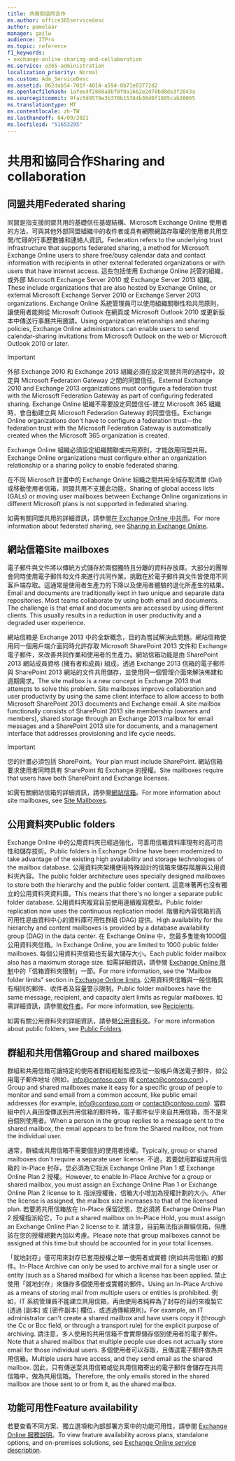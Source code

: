 ```yaml
---
title: 共用和協同合作
ms.author: office365servicedesc
author: pamelaar
manager: gailw
audience: ITPro
ms.topic: reference
f1_keywords:
- exchange-online-sharing-and-collaboration
ms.service: o365-administration
localization_priority: Normal
ms.custom: Adm_ServiceDesc
ms.assetid: 862dab54-701f-4014-a594-0b71e03772d2
ms.openlocfilehash: 1afee4f2868a8bf0f0a1662e2d70bd8de3f2043a
ms.sourcegitcommit: 9fac5d9579e3b370b15384b36d0f1805cab20065
ms.translationtype: MT
ms.contentlocale: zh-TW
ms.lasthandoff: 04/09/2021
ms.locfileid: "51653295"
---
```

# <a name="sharing-and-collaboration"></a><span data-ttu-id="ad6b9-102">共用和協同合作</span><span class="sxs-lookup"><span data-stu-id="ad6b9-102">Sharing and collaboration</span></span>

## <a name="federated-sharing"></a><span data-ttu-id="ad6b9-103">同盟共用</span><span class="sxs-lookup"><span data-stu-id="ad6b9-103">Federated sharing</span></span>

<span data-ttu-id="ad6b9-104">同盟是指支援同盟共用的基礎信任基礎結構、Microsoft Exchange Online 使用者的方法，可與其他外部同盟組織中的收件者或具有網際網路存取權的使用者共用空閒/忙碌的行事歷數據和連絡人資訊。</span><span class="sxs-lookup"><span data-stu-id="ad6b9-104">Federation refers to the underlying trust infrastructure that supports federated sharing, a method for Microsoft Exchange Online users to share free/busy calendar data and contact information with recipients in other external federated organizations or with users that have internet access.</span></span> <span data-ttu-id="ad6b9-105">這些包括使用 Exchange Online 託管的組織，或外部 Microsoft Exchange Server 2010 或 Exchange Server 2013 組織。</span><span class="sxs-lookup"><span data-stu-id="ad6b9-105">These include organizations that are also hosted by Exchange Online, or external Microsoft Exchange Server 2010 or Exchange Server 2013 organizations.</span></span> <span data-ttu-id="ad6b9-106">Exchange Online 系統管理員可以使用組織關聯性和共用原則，讓使用者能夠從 Microsoft Outlook 在網頁或 Microsoft Outlook 2010 或更新版本中傳送行事曆共用邀請。</span><span class="sxs-lookup"><span data-stu-id="ad6b9-106">Using organization relationships and sharing policies, Exchange Online administrators can enable users to send calendar-sharing invitations from Microsoft Outlook on the web or Microsoft Outlook 2010 or later.</span></span>
  
> [!IMPORTANT]
>  <span data-ttu-id="ad6b9-107">外部 Exchange 2010 和 Exchange 2013 組織必須在設定同盟共用的過程中，設定與 Microsoft Federation Gateway 之間的同盟信任。</span><span class="sxs-lookup"><span data-stu-id="ad6b9-107">External Exchange 2010 and Exchange 2013 organizations must configure a federation trust with the Microsoft Federation Gateway as part of configuring federated sharing.</span></span> <span data-ttu-id="ad6b9-108">Exchange Online 組織不需要設定同盟信任-建立 Microsoft 365 組織時，會自動建立與 Microsoft Federation Gateway 的同盟信任。</span><span class="sxs-lookup"><span data-stu-id="ad6b9-108">Exchange Online organizations don't have to configure a federation trust—the federation trust with the Microsoft Federation Gateway is automatically created when the Microsoft 365 organization is created.</span></span> 
>
>  <span data-ttu-id="ad6b9-109">Exchange Online 組織必須設定組織關聯或共用原則，才能啟用同盟共用。</span><span class="sxs-lookup"><span data-stu-id="ad6b9-109">Exchange Online organizations must configure either an organization relationship or a sharing policy to enable federated sharing.</span></span> 
>
>  <span data-ttu-id="ad6b9-110">在不同 Microsoft 計畫中的 Exchange Online 組織之間共用全域存取清單 (Gal) 或移動使用者信箱，同盟共用不支援此功能。</span><span class="sxs-lookup"><span data-stu-id="ad6b9-110">Sharing of global access lists (GALs) or moving user mailboxes between Exchange Online organizations in different Microsoft plans is not supported in federated sharing.</span></span> 
  
<span data-ttu-id="ad6b9-111">如需有關同盟共用的詳細資訊，請參閱[在 Exchange Online 中共用](/exchange/sharing/sharing)。</span><span class="sxs-lookup"><span data-stu-id="ad6b9-111">For more information about federated sharing, see [Sharing in Exchange Online](/exchange/sharing/sharing).</span></span>
  
## <a name="site-mailboxes"></a><span data-ttu-id="ad6b9-112">網站信箱</span><span class="sxs-lookup"><span data-stu-id="ad6b9-112">Site mailboxes</span></span>

<span data-ttu-id="ad6b9-p103">電子郵件與文件將以傳統方式儲存於兩個獨特且分離的資料存放庫。大部分的團隊會同時使用電子郵件和文件來進行共同作業。挑戰在於電子郵件與文件皆使用不同客戶端存取。這通常是使用者生產力的下降以及使用者體驗的退化所產生的結果。</span><span class="sxs-lookup"><span data-stu-id="ad6b9-p103">Email and documents are traditionally kept in two unique and separate data repositories. Most teams collaborate by using both email and documents. The challenge is that email and documents are accessed by using different clients. This usually results in a reduction in user productivity and a degraded user experience.</span></span>
  
<span data-ttu-id="ad6b9-p104">網站信箱是 Exchange 2013 中的全新概念，目的為嘗試解決此問題。網站信箱使用同一個用戶端介面同時允許存取 Microsoft SharePoint 2013 文件和 Exchange 電子郵件，來改善共同作業和使用者的生產力。網站信箱功能是由 SharePoint 2013 網站成員資格 (擁有者和成員) 組成，透過 Exchange 2013 信箱的電子郵件與 SharePoint 2013 網站的文件共用儲存，並使用同一個管理介面來解決佈建和週期需求。</span><span class="sxs-lookup"><span data-stu-id="ad6b9-p104">The site mailbox is a new concept in Exchange 2013 that attempts to solve this problem. Site mailboxes improve collaboration and user productivity by using the same client interface to allow access to both Microsoft SharePoint 2013 documents and Exchange email. A site mailbox functionally consists of SharePoint 2013 site membership (owners and members), shared storage through an Exchange 2013 mailbox for email messages and a SharePoint 2013 site for documents, and a management interface that addresses provisioning and life cycle needs.</span></span>
  
> [!IMPORTANT]
> <span data-ttu-id="ad6b9-120">您的計畫必須包括 SharePoint。</span><span class="sxs-lookup"><span data-stu-id="ad6b9-120">Your plan must include SharePoint.</span></span> <span data-ttu-id="ad6b9-121">網站信箱要求使用者同時具有 SharePoint 和 Exchange 的授權。</span><span class="sxs-lookup"><span data-stu-id="ad6b9-121">Site mailboxes require that users have both SharePoint and Exchange licenses.</span></span> 
  
<span data-ttu-id="ad6b9-122">如需有關網站信箱的詳細資訊，請參閱[網站信箱](/exchange/collaboration-exo/collaboration-exo)。</span><span class="sxs-lookup"><span data-stu-id="ad6b9-122">For more information about site mailboxes, see [Site Mailboxes](/exchange/collaboration-exo/collaboration-exo).</span></span>
  
## <a name="public-folders"></a><span data-ttu-id="ad6b9-123">公用資料夾</span><span class="sxs-lookup"><span data-stu-id="ad6b9-123">Public folders</span></span>

<span data-ttu-id="ad6b9-124">Exchange Online 中的公用資料夾已經過強化，可善用信箱資料庫現有的高可用性和儲存技術。</span><span class="sxs-lookup"><span data-stu-id="ad6b9-124">Public folders in Exchange Online have been modernized to take advantage of the existing high availability and storage technologies of the mailbox database.</span></span> <span data-ttu-id="ad6b9-125">公用資料夾架構使用特殊設計的信箱來儲存階層與公用資料夾內容。</span><span class="sxs-lookup"><span data-stu-id="ad6b9-125">The public folder architecture uses specially designed mailboxes to store both the hierarchy and the public folder content.</span></span> <span data-ttu-id="ad6b9-126">這意味著再也沒有獨立的公用資料夾資料庫。</span><span class="sxs-lookup"><span data-stu-id="ad6b9-126">This means that there's no longer a separate public folder database.</span></span> <span data-ttu-id="ad6b9-127">公用資料夾複寫目前使用連續複寫模型。</span><span class="sxs-lookup"><span data-stu-id="ad6b9-127">Public folder replication now uses the continuous replication model.</span></span> <span data-ttu-id="ad6b9-128">階層和內容信箱的高可用性是由資料中心的資料庫可用性群組 (DAG) 提供。</span><span class="sxs-lookup"><span data-stu-id="ad6b9-128">High availability for the hierarchy and content mailboxes is provided by a database availability group (DAG) in the data center.</span></span> <span data-ttu-id="ad6b9-129">在 Exchange Online 中，您最多隻能有1000個公用資料夾信箱。</span><span class="sxs-lookup"><span data-stu-id="ad6b9-129">In Exchange Online, you are limited to 1000 public folder mailboxes.</span></span> <span data-ttu-id="ad6b9-130">每個公用資料夾信箱也有最大儲存大小。</span><span class="sxs-lookup"><span data-stu-id="ad6b9-130">Each public folder mailbox also has a maximum storage size.</span></span> <span data-ttu-id="ad6b9-131">如需詳細資訊，請參閱 [Exchange Online 限制](exchange-online-limits.md)中的「信箱資料夾限制」一節。</span><span class="sxs-lookup"><span data-stu-id="ad6b9-131">For more information, see the "Mailbox folder limits" section in [Exchange Online limits](exchange-online-limits.md).</span></span> <span data-ttu-id="ad6b9-132">公用資料夾信箱與一般信箱具有相同的郵件、收件者及容量警示限制。</span><span class="sxs-lookup"><span data-stu-id="ad6b9-132">Public folder mailboxes have the same message, recipient, and capacity alert limits as regular mailboxes.</span></span> <span data-ttu-id="ad6b9-133">如需詳細資訊，請參閱[收件者](recipients.md)。</span><span class="sxs-lookup"><span data-stu-id="ad6b9-133">For more information, see [Recipients](recipients.md).</span></span> 
  
<span data-ttu-id="ad6b9-134">如需有關公用資料夾的詳細資訊，請參閱[公用資料夾](/exchange/collaboration-exo/public-folders/public-folders)。</span><span class="sxs-lookup"><span data-stu-id="ad6b9-134">For more information about public folders, see [Public Folders](/exchange/collaboration-exo/public-folders/public-folders).</span></span>
  
## <a name="group-and-shared-mailboxes"></a><span data-ttu-id="ad6b9-135">群組和共用信箱</span><span class="sxs-lookup"><span data-stu-id="ad6b9-135">Group and shared mailboxes</span></span>

<span data-ttu-id="ad6b9-136">群組和共用信箱可讓特定的使用者群組輕鬆監控及從一般帳戶傳送電子郵件，如公用電子郵件地址 (例如，info@contoso.com 或 contact@contoso.com) 。</span><span class="sxs-lookup"><span data-stu-id="ad6b9-136">Group and shared mailboxes make it easy for a specific group of people to monitor and send email from a common account, like public email addresses (for example, info@contoso.com or contact@contoso.com).</span></span> <span data-ttu-id="ad6b9-137">當群組中的人員回復傳送到共用信箱的郵件時，電子郵件似乎來自共用信箱，而不是來自個別使用者。</span><span class="sxs-lookup"><span data-stu-id="ad6b9-137">When a person in the group replies to a message sent to the shared mailbox, the email appears to be from the Shared mailbox, not from the individual user.</span></span>
  
<span data-ttu-id="ad6b9-138">通常，群組或共用信箱不需要個別的使用者授權。</span><span class="sxs-lookup"><span data-stu-id="ad6b9-138">Typically, group or shared mailboxes don't require a separate user license.</span></span> <span data-ttu-id="ad6b9-139">不過，若要啟用群組或共用信箱的 In-Place 封存，您必須為它指派 Exchange Online Plan 1 或 Exchange Online Plan 2 授權。</span><span class="sxs-lookup"><span data-stu-id="ad6b9-139">However, to enable In-Place Archive for a group or shared mailbox, you must assign an Exchange Online Plan 1 or Exchange Online Plan 2 license to it.</span></span> <span data-ttu-id="ad6b9-140">指派授權後，信箱大小增加為授權計劃的大小。</span><span class="sxs-lookup"><span data-stu-id="ad6b9-140">After the license is assigned, the mailbox size increases to that of the licensed plan.</span></span> <span data-ttu-id="ad6b9-141">若要將共用信箱放在 In-Place 保留狀態，您必須將 Exchange Online Plan 2 授權指派給它。</span><span class="sxs-lookup"><span data-stu-id="ad6b9-141">To put a shared mailbox on In-Place Hold, you must assign an Exchange Online Plan 2 license to it.</span></span> <span data-ttu-id="ad6b9-142">請注意，目前無法指派群組信箱，但應該在您的授權總數內加以考慮。</span><span class="sxs-lookup"><span data-stu-id="ad6b9-142">Please note that group mailboxes cannot be assigned at this time but should be accounted for in your total licenses.</span></span>
  
<span data-ttu-id="ad6b9-143">「就地封存」僅可用來封存已套用授權之單一使用者或實體 (例如共用信箱) 的郵件。</span><span class="sxs-lookup"><span data-stu-id="ad6b9-143">In-Place Archive can only be used to archive mail for a single user or entity (such as a Shared mailbox) for which a license has been applied.</span></span> <span data-ttu-id="ad6b9-144">禁止使用「就地封存」來儲存多個使用者或實體的郵件。</span><span class="sxs-lookup"><span data-stu-id="ad6b9-144">Using an In-Place Archive as a means of storing mail from multiple users or entities is prohibited.</span></span> <span data-ttu-id="ad6b9-145">例如，IT 系統管理員不能建立共用信箱，再由使用者純粹為了封存的目的來複製它 (透過 [副本] 或 [密件副本] 欄位，或透過傳輸規則)。</span><span class="sxs-lookup"><span data-stu-id="ad6b9-145">For example, an IT administrator can't create a shared mailbox and have users copy it (through the Cc or Bcc field, or through a transport rule) for the explicit purpose of archiving.</span></span> <span data-ttu-id="ad6b9-146">請注意，多人使用的共用信箱不會實際儲存個別使用者的電子郵件。</span><span class="sxs-lookup"><span data-stu-id="ad6b9-146">Note that a shared mailbox that multiple people use does not actually store email for those individual users.</span></span> <span data-ttu-id="ad6b9-147">多個使用者可以存取，且傳送電子郵件做為共用信箱。</span><span class="sxs-lookup"><span data-stu-id="ad6b9-147">Multiple users have access, and they send email as the shared mailbox.</span></span> <span data-ttu-id="ad6b9-148">因此，只有傳送至共用信箱或從共用信箱寄出的電子郵件會儲存在共用信箱中，做為共用信箱。</span><span class="sxs-lookup"><span data-stu-id="ad6b9-148">Therefore, the only emails stored in the shared mailbox are those sent to or from it, as the shared mailbox.</span></span>
  
## <a name="feature-availability"></a><span data-ttu-id="ad6b9-149">功能可用性</span><span class="sxs-lookup"><span data-stu-id="ad6b9-149">Feature availability</span></span>

<span data-ttu-id="ad6b9-150">若要查看不同方案、獨立選項和內部部署方案中的功能可用性，請參閱 [Exchange Online 服務說明](exchange-online-service-description.md)。</span><span class="sxs-lookup"><span data-stu-id="ad6b9-150">To view feature availability across plans, standalone options, and on-premises solutions, see [Exchange Online service description](exchange-online-service-description.md).</span></span>
